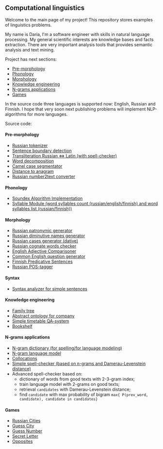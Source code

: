 ## Computational linguistics

Welcome to the main page of my project! This repository stores examples of linguistics problems.

My name is Daria, I'm a software engineer with skills in natural language processing. My general scientific interests are knowledge bases and facts extraction. There are very important analysis tools that provides semantic analysis and text mining.

Project has next sections:
* [Pre-morphology](#pre-morphology)
* [Phonology](#phonology)
* [Morphology](#morphology)
* [Knowledge engineering](#knowledge-engineering)
* [N-grams applications](#n-grams-applications)
* [Games](#games)

In the source code three languages is supported now: English, Russian and Finnish. I hope that very soon next publishing problems will implement NLP-algorithms for more languages.

Source code:

#### Pre-morphology
- [Russian tokenizer](src/russian/NaiveTokenizer.py)
- [Sentence boundary detection](src/russian/NaiveSentenceBoundaryDetector.py)
- [Transliteration Russian <=> Latin (with spell-checker)](src/russian/NaiveTransliterator.py)
- [Word decomposition](src/russian/WordDecompounder.py)
- [Camel case segmentator](src/english/CamelCaseSplitter.py)
- [Distance to anagram](src/english/Anagrams.py)
- [Russian number2text converter](src/russian/TextNormalizer.py)

#### Phonology
- [Soundex Algorithm Implementation](src/russian/Soundex.py)
- [Syllable Module (word syllables count (russian/english/finnish) and word syllables list (russian/finnish))](src/russian/Syllables.py)

#### Morphology
- [Russian patronymic generator](src/russian/Patronymic-ya.py)
- [Russian diminutive names generator](src/russian/Diminutive_Names.py)
- [Russian cases generator (dative)](src/russian/Russian_Caser.py)
- [Russian cognate words checker](src/russian/Cognate_Words.py)
- [English Adjective Comparisoner](src/english/Comparative_or_Superlative.py)
- [Common English question generator](src/english/Question.py)
- [Finnish Predicative Sentences](src/suomi/FinnishPredicativeQuestioner.py)
- [Russian POS-tagger](src/russian/NaivePosTagger.py)

#### Syntax
- [Syntax analyzer for simple sentences](src/russian/NaiveSyntaxAnalyzer.py)

#### Knowledge engineering
- [Family tree](src/ontologies/Pedigree.py)
- [Abstract ontology for company](src/ontologies/CompanyOntology.py)
- [Simple timetable QA-system](src/ontologies/Timetable.py)
- [Bookshelf](src/ontologies/biblio)

#### N-grams applications
- [N-gram dictionary (for spelling/for language modeling)](src/ngrams/NGramDictionaryManager.py)
- [N-gram language model](src/ngrams/LanguageModel.py)
- [Collocations](src/ngrams/Collocations.py)
- [Simple spell-checker (based on n-grams and Damerau-Levenstein distance)](src/russian/SpellChecker.py)
- Advanced spell-checker based on:
    - dictionary of words from good texts with 2-3-gram index;
    - train language model with 2-grams on good texts;
    - retrieval `candidates` with Damerau-Levenstein distance;
    - find `candidate` with max probability of bigram `max{ P(prev_word, candidate), candidate in candidates}`

#### Games
 - [Russian Cities](src/russian/games/Cities.py)
 - [Guess City](src/russian/games/Guess_City.py)
 - [Guess Number](src/russian/games/More_or_Less.py)
 - [Secret Letter](src/russian/games/Secret_Letter.py)
 - [Opposites](src/russian/games/Opposites_Game.py)